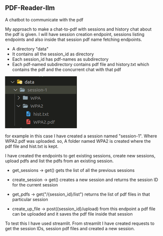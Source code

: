 ## PDF-Reader-llm
A chatbot to communicate with the pdf


My approach to make a chat-to-pdf with sessions and history chat about the pdf is given.
I will have session creation endpoint, sessions listing endpoints and also inside that session pdf name fetching endpoints.

- A directory "data"
- It contains all the session_id as directory
- Each session_id has pdf-names as subdirectory
- Each pdf-named subdirectory contains pdf file and history.txt which contains the pdf and the concurrent chat with that pdf


![storage-structure](images/Screenshot%20from%202024-01-31%2010-23-17.png)

for example in this case I have created a session named "session-1". Where WPA2.pdf was uploaded. so, A folder named WPA2 is created where the pdf file and hist.txt is kept.

I have created the endpoints to get existing sessions, create new sessions, upload pdfs and list the pdfs from 
an existing session.

* get_sessions -> get()
gets the list of all the previous sessions

* create_session -> get()
creates a new session and returns the session ID for the current session

* get_pdfs -> get("/{session_id}/list")
returns the list of pdf files in that particular session

* create_up_file -> post({session_id}/upload)
from this endpoint a pdf file can be uploaded and it saves the pdf file inside that session


To test this I have used streamlit. From streamlit I have created requests to get the session IDs, session pdf files and created a new session.